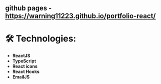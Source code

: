 ## github pages - https://warning11223.github.io/portfolio-react/

# 🛠 Technologies:

- **ReactJS**
- **TypeScript**
- **React icons**
- **React Hooks**
- **EmailJS**
